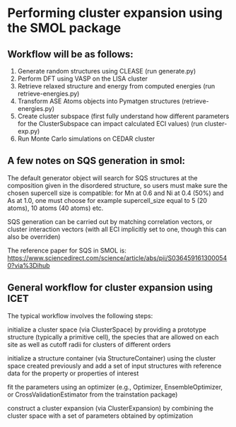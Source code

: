 # Performing cluster expansion using the SMOL package

## Workflow will be as follows: 
1. Generate random structures using CLEASE (run generate.py)
2. Perform DFT using VASP on the LISA cluster
3. Retrieve relaxed structure and energy from computed energies (run retrieve-energies.py)
4. Transform ASE Atoms objects into Pymatgen structures (retrieve-energies.py)
5. Create cluster subspace (first fully understand how different parameters for the ClusterSubspace can impact calculated ECI values)    (run cluster-exp.py)
6. Run Monte Carlo simulations on CEDAR cluster

## A few notes on SQS generation in smol:

The default generator object will search for SQS structures at the composition given in the disordered structure, so users must make sure the chosen supercell size is compatible: for Mn at 0.6 and Ni at 0.4 (50%) and As at 1.0, one must choose for example supercell_size equal to 5 (20 atoms), 10 atoms (40 atoms) etc.

SQS generation can be carried out by matching correlation vectors, or cluster interaction vectors (with all ECI implicitly set to one, though this can also be overriden)

The reference paper for SQS in SMOL is: https://www.sciencedirect.com/science/article/abs/pii/S0364591613000540?via%3Dihub


## General workflow for cluster expansion using ICET
The typical workflow involves the following steps:

initialize a cluster space (via ClusterSpace) by providing a prototype structure (typically a primitive cell), the species that are allowed on each site as well as cutoff radii for clusters of different orders

initialize a structure container (via StructureContainer) using the cluster space created previously and add a set of input structures with reference data for the property or properties of interest

fit the parameters using an optimizer (e.g., Optimizer, EnsembleOptimizer, or CrossValidationEstimator from the trainstation package)

construct a cluster expansion (via ClusterExpansion) by combining the cluster space with a set of parameters obtained by optimization